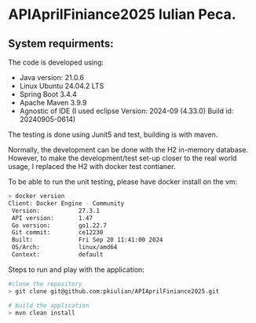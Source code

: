 # APIAprilFiniance2025 Iulian Peca.

## System requirments: 

The code is developed using:
- Java version: 21.0.6 
- Linux Ubuntu 24.04.2 LTS
- Spring Boot 3.4.4 
- Apache Maven 3.9.9 
- Agnostic of IDE (I used eclipse Version: 2024-09 (4.33.0) Build id: 20240905-0614)

The testing is done using Junit5 and test, building is with maven.  


Normally, the development can be done with the H2 in-memory database. 
However, to make the development/test set-up closer to the real world usage, I replaced the H2 with docker test contianer. 

To be able to run the unit testing, please have docker install on the vm: 

```bash
> docker version
Client: Docker Engine - Community
 Version:           27.3.1
 API version:       1.47
 Go version:        go1.22.7
 Git commit:        ce12230
 Built:             Fri Sep 20 11:41:00 2024
 OS/Arch:           linux/amd64
 Context:           default
```

Steps to run and play with the application:

```bash
#clone the repository
> git clone git@github.com:pkiulian/APIAprilFiniance2025.git
```

```bash
# build the application
> mvn clean install 
```

